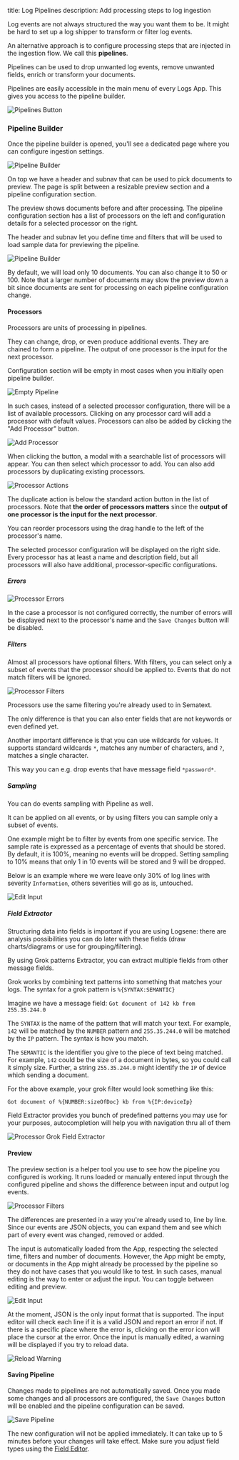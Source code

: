 title: Log Pipelines
description: Add processing steps to log ingestion

Log events are not always structured the way you want them to be. It might be hard to set up a log shipper to transform or filter log events.

An alternative approach is to configure processing steps that are injected in the ingestion flow. We call this **pipelines**. 

Pipelines can be used to drop unwanted log events, remove unwanted fields, enrich or transform your documents.

Pipelines are easily accessible in the main menu of every Logs App. This gives you access to the pipeline builder.

![Pipelines Button](../../images/logs/pipelines/pipeline-button.png)


### Pipeline Builder
Once the pipeline builder is opened, you'll see a dedicated page where you can configure ingestion settings.

![Pipeline Builder](../../images/logs/pipelines/pipeline-builder-saved.png)

On top we have a header and subnav that can be used to pick documents to preview. The page is split between a resizable preview section and a pipeline configuration section.

The preview shows documents before and after processing. The pipeline configuration section has a list of processors on the left and configuration details for a selected processor on the right.

The header and subnav let you define time and filters that will be used to load sample data for previewing the pipeline.

![Pipeline Builder](../../images/logs/pipelines/pipeline-builder-header.png)

By default, we will load only 10 documents. You can also change it to 50 or 100. Note that a larger number of documents may slow the preview down a bit since documents are sent for processing on each pipeline configuration change.

#### Processors
Processors are units of processing in pipelines. 

They can change, drop, or even produce additional events. They are chained to form a pipeline. The output of one processor is the input for the next processor.

Configuration section will be empty in most cases when you initially open pipeline builder.

![Empty Pipeline](../../images/logs/pipelines/empty-pipeline.png)

In such cases, instead of a selected processor configuration, there will be a list of available processors. Clicking on any processor card will add a processor with default values. Processors can also be added by clicking the "Add Processor" button.

![Add Processor](../../images/logs/pipelines/add-processor.png)

When clicking the button, a modal with a searchable list of processors will appear. You can then select which processor to add.
You can also add processors by duplicating existing processors.

![Processor Actions](../../images/logs/pipelines/processor-actions.png)

The duplicate action is below the standard action button in the list of processors. Note that **the order of processors matters** since the **output of one processor is the input for the next processor**. 

You can reorder processors using the drag handle to the left of the processor's name.

The selected processor configuration will be displayed on the right side. Every processor has at least a name and description field, but all processors will also have additional, processor-specific configurations.

##### Errors
![Processor Errors](../../images/logs/pipelines/processor-errors.png)

In the case a processor is not configured correctly, the number of errors will be displayed next to the processor's name and the `Save Changes` button will be disabled.

##### Filters
Almost all processors have optional filters. With filters, you can select only a subset of events that the processor should be applied to. Events that do not match filters will be ignored.

![Processor Filters](../../images/logs/pipelines/processor-filters.png)

Processors use the same filtering you're already used to in Sematext. 

The only difference is that you can also enter fields that are not keywords or even defined yet. 

Another important difference is that you can use wildcards for values. It supports standard wildcards `*`, matches any number of characters, and `?`, matches a single character.

This way you can e.g. drop events that have message field `*password*`.

##### Sampling
You can do events sampling with Pipeline as well. 

It can be applied on all events, or by using filters you can sample only a subset of events.
 
One example might be to filter by events from one specific service. The sample rate is expressed as a percentage of events that should be stored. By default, it is 100%, meaning no events will be dropped. Setting sampling to 10% means that only 1 in 10 events will be stored and 9 will be dropped.

Below is an example where we were leave only 30% of log lines with severity `Information`, others severities will go as is, untouched.

![Edit Input](../../images/logs/pipelines/processor-sampling.png)

##### Field Extractor
Structuring data into fields is important if you are using Logsene: there are analysis possibilities you can do later with these fields (draw charts/diagrams or use for grouping/filtering).

By using Grok patterns Extractor, you can extract multiple fields from other message fields. 

Grok works by combining text patterns into something that matches your logs.
The syntax for a grok pattern is `%{SYNTAX:SEMANTIC}`

Imagine we have a message field:
`Got document of 142 kb from 255.35.244.0`

The `SYNTAX` is the name of the pattern that will match your text. For example, `142` will be matched by the `NUMBER` pattern and `255.35.244.0` will be matched by the `IP` pattern. The syntax is how you match.

The `SEMANTIC` is the identifier you give to the piece of text being matched. For example, `142` could be the size of a document in bytes, so you could call it simply size. Further, a string `255.35.244.0` might identify the `IP` of device which sending a document.

For the above example, your grok filter would look something like this:

`Got document of %{NUMBER:sizeOfDoc} kb from %{IP:deviceIp}`

Field Extractor provides you bunch of predefined patterns you may use for your purposes, autocompletion will help you with navigation thru all of them

![Processor Grok Field Extractor](../../images/logs/pipelines/processor-grok.png)


#### Preview
The preview section is a helper tool you use to see how the pipeline you configured is working. It runs loaded or manually entered input through the configured pipeline and shows the difference between input and output log events.

![Processor Filters](../../images/logs/pipelines/pipeline-preview.png)

The differences are presented in a way you're already used to, line by line. Since our events are JSON objects, you can expand them and see which part of every event was changed, removed or added.

The input is automatically loaded from the App, respecting the selected time, filters and number of documents. However, the App might be empty, or documents in the App might already be processed by the pipeline so they do not have cases that you would like to test. In such cases, manual editing is the way to enter or adjust the input. You can toggle between editing and preview.

![Edit Input](../../images/logs/pipelines/edit-input.png)

At the moment, JSON is the only input format that is supported. The input editor will check each line if it is a valid JSON and report an error if not. If there is a specific place where the error is, clicking on the error icon will place the cursor at the error.
Once the input is manually edited, a warning will be displayed if you try to reload data.

![Reload Warning](../../images/logs/pipelines/reload-warning.png)

#### Saving Pipeline
Changes made to pipelines are not automatically saved. Once you made some changes and all processors are configured, the `Save Changes` button will be enabled and the pipeline configuration can be saved.

![Save Pipeline](../../images/logs/pipelines/save-pipeline.png)

The new configuration will not be applied immediately. It can take up to 5 minutes before your changes will take effect. Make sure you adjust field types using the [Field Editor](./fields/#field-editor).



